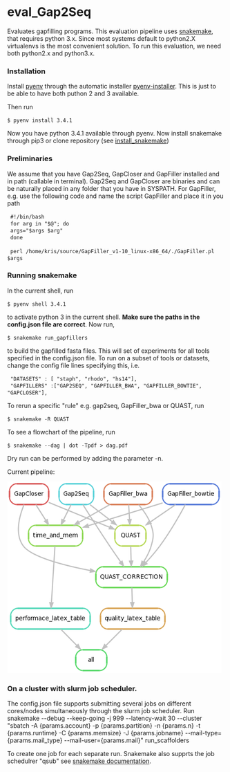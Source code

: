 # eval_Gap2Seq

Evaluates gapfilling programs. This evaluation pipeline uses [snakemake](https://bitbucket.org/johanneskoester/snakemake/wiki/Home), that requires python 3.x. Since most systems default to python2.X virtualenvs is the most convenient solution. To run this evaluation, we need both python2.x and python3.x. 

### Installation
Install [pyenv](https://github.com/yyuu/pyenv) through the automatic installer [pyenv-installer](https://github.com/yyuu/pyenv-installer). This is just to be able to have both puthon 2 and 3 available.

Then run 

    $ pyenv install 3.4.1

Now you have python 3.4.1 available through pyenv. Now install snakemake through pip3 or clone repository (see [install_snakemake](https://bitbucket.org/johanneskoester/snakemake/wiki/Documentation#markdown-header-installation))


### Preliminaries

We assume that you have Gap2Seq, GapCloser and GapFiller installed and in path (callable in terminal). Gap2Seq and GapCloser are binaries and can be naturally placed in any folder that you have in SYSPATH. For GapFiller, e.g. use the following code and name the script GapFiller and place it in you path 
     
     #!/bin/bash
     for arg in "$@"; do
     args="$args $arg"
     done
     
     perl /home/kris/source/GapFiller_v1-10_linux-x86_64/./GapFiller.pl $args


### Running snakemake

In the current shell, run

    $ pyenv shell 3.4.1

to activate python 3 in the current shell. **Make sure the paths in the config.json file are correct**. Now run,

    $ snakemake run_gapfillers

to build the gapfilled fasta files. This will set of experiments for all tools specified in the config.json file. To run on a subset of tools or datasets, change the config file lines specifying this, i.e.

     "DATASETS" : [ "staph", "rhodo", "hs14"],
     "GAPFILLERS" :["GAP2SEQ", "GAPFILLER_BWA", "GAPFILLER_BOWTIE", "GAPCLOSER"],

To rerun a specific "rule" e.g. gap2seq, GapFiller_bwa or QUAST, run

    $ snakemake -R QUAST 


To see a flowchart of the pipeline, run 

    $ snakemake --dag | dot -Tpdf > dag.pdf

Dry run can be performed by adding the parameter -n.

Current pipeline:

![Example](figures/ruledag.png)

### On a cluster with slurm job scheduler.

The config.json file supports submitting several jobs on different cores/nodes simultaneously through the slurm job scheduler. Run
     snakemake --debug --keep-going -j 999 --latency-wait 30 --cluster "sbatch -A {params.account} -p {params.partition} -n {params.n}  -t {params.runtime} -C {params.memsize} -J {params.jobname} --mail-type={params.mail_type} --mail-user={params.mail}" run_scaffolders

To create one job for each separate run. Snakemake also supprts the job schedulrer "qsub" see 
[snakemake documentation](https://bitbucket.org/johanneskoester/snakemake/wiki/Documentation).



